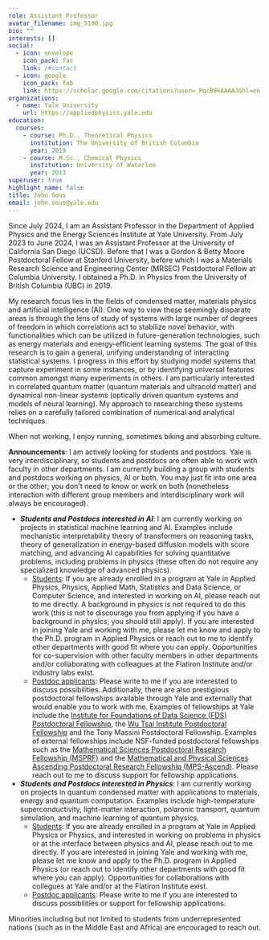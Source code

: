 ```yaml
---
role: Assistant Professor
avatar_filename: img_5100.jpg
bio: ""
interests: []
social:
  - icon: envelope
    icon_pack: fas
    link: /#contact
  - icon: google
    icon_pack: fab
    link: https://scholar.google.com/citations?user=_PqcB9kAAAAJ&hl=en
organizations:
  - name: Yale University
    url: https://appliedphysics.yale.edu
education:
  courses:
    - course: Ph.D., Theoretical Physics
      institution: The University of British Columbia
      year: 2019
    - course: M.Sc., Chemical Physics
      institution: University of Waterloo
      year: 2013
superuser: true
highlight_name: false
title: John Sous
email: john.sous@yale.edu
---
```

Since July 2024, I am an Assistant Professor in the Department of Applied Physics and the Energy Sciences Institute at Yale University. From July 2023 to June 2024, I was an Assistant Professor at the University of California San Diego (UCSD). Before that I was a Gordon & Betty Moore Postdoctoral Fellow at Stanford University, before which I was a Materials Research Science and Engineering Center (MRSEC) Postdoctoral Fellow at Columbia University. I obtained a Ph.D. in Physics from the University of British Columbia (UBC) in 2019.

My research focus lies in the fields of condensed matter, materials physics and artificial intelligence (AI).  One way to view these seemingly disparate areas is through the lens of study of systems with large number of degrees of freedom in which correlations act to stabilize novel behavior, with functionalities which can be utilized in future-generation technologies, such as energy materials and energy-efficient learning systems.  The goal of this research is to gain a general, unifying understanding of interacting statistical systems.  I progress in this effort by studying model systems that capture experiment in some instances, or by identifying universal features common amongst many experiments in others. I am particularly interested in correlated quantum matter (quantum materials and ultracold matter) and dynamical non-linear systems (optically driven quantum systems and models of neural learning).  My approach to researching these systems relies on a carefully tailored combination of numerical and analytical techniques.

When not working, I enjoy running, sometimes biking and absorbing culture.

**Announcements**: I am actively looking for students and postdocs. Yale is very interdisciplinary, so students and postdocs are often able to work with faculty in other departments. I am currently building a group with students and postdocs working on physics, AI or both. You may just fit into one area or the other; you don't need to know or work on both (nonetheless interaction with different group members  and interdisciplinary work will always be encouraged).
- ***Students and Postdocs interested in AI***:  I am currently working on projects in statistical machine learning and AI.  Examples include mechanistic interpretability theory of transformers on reasoning tasks, theory of generalization in energy-based diffusion models with score matching, and advancing AI capabilities for solving quantitative problems, including problems in physics (these often do not require any specialized knowledge of advanced physics).
    -  <u>Students</u>: If you are already enrolled in a program at Yale in Applied Physics, Physics, Applied Math, Statistics and Data Science, or Computer Science, and interested in working on AI, please reach out to me directly. A background in physics is not required to do this work (this is not to discourage you from applying if you have a background in physics; you should still apply). If you are interested in joining Yale and working with me, please let me know and apply to the Ph.D. program in Applied Physics or reach out to me to identify other departments with good fit where you can apply. Opportunities for co-supervision with other faculty members in other departments and/or collaborating with colleagues at the Flatiron Institute and/or industry labs exist.
    - <u>Postdoc applicants</u>: Please write to me if you are interested to discuss possibilities. Additionally, there are also prestigious postdoctoral fellowships available through Yale and externally that would enable you to work with me. Examples of fellowships at Yale include the [Institute for Foundations of Data Science (FDS) Postdoctoral Fellowship](https://fds.yale.edu), the [ Wu Tsai Institute Postdoctoral Fellowship](https://wti.yale.edu/initiatives/postdoctoral) and the Tony Massini Postdoctoral Fellowship.  Examples of external fellowships include NSF-funded postdoctoral fellowships such as the [Mathematical Sciences Postdoctoral Research Fellowship (MSPRF)](https://new.nsf.gov/funding/opportunities/msprf-mathematical-sciences-postdoctoral-research-fellowships) and the [Mathematical and Physical Sciences Ascending Postdoctoral Research Fellowship (MPS-Ascend)](https://new.nsf.gov/funding/opportunities/mps-ascend-mathematical-physical-sciences-ascending-postdoctoral). Please reach out to me to discuss support for fellowship applications.
- ***Students and Postdocs interested in Physics***:  I am currently working on projects in quantum condensed matter with applications to materials, energy and quantum computation. Examples include high-temperature superconductivity, light-matter interaction, polaronic transport, quantum simulation, and machine learning of quantum physics.
    - <u>Students</u>: If you are already enrolled in a program at Yale in Applied Physics or Physics, and interested in working on problems in physics or at the interface between physics and AI, please reach out to me directly. If you are interested in joining Yale and working with me, please let me know and apply to the Ph.D. program in Applied Physics (or reach out to identify other departments with good fit where you can apply). Opportunities for collaborations with collegues at Yale and/or at the Flatiron Institute exist.
    - <u>Postdoc applicants</u>: Please write to me if you are interested to discuss possibilities or support for fellowship applications.

Minorities including but not limited to students from underrepresented nations (such as in the Middle East and Africa) are encouraged to reach out.

